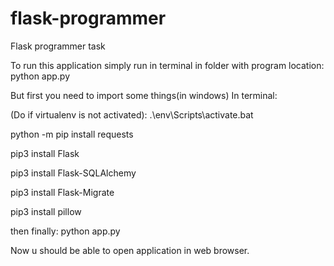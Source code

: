 # flask-programmer
Flask programmer task

To run this application simply run in terminal in folder with program location:
python app.py

But first you need to import some things(in windows)
In terminal:

(Do if virtualenv is not activated):
.\env\Scripts\activate.bat

python -m pip install requests                                                                                                             

pip3 install Flask

pip3 install Flask-SQLAlchemy

pip3 install Flask-Migrate

pip3 install pillow

then finally:
python app.py

Now u should be able to open application in web browser.
